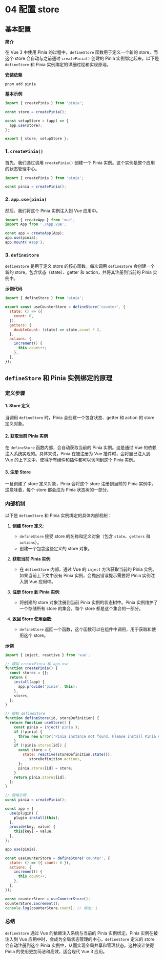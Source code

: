 # 04 配置 store

## 基本配置

**简介**

在 Vue 3 中使用 Pinia 的过程中，`defineStore` 函数用于定义一个新的 store，而这个 store 会自动与之前通过 `createPinia()` 创建的 Pinia 实例绑定起来。以下是 `defineStore` 和 Pinia 实例绑定的详细过程和实现原理。

**安装依赖**

```shell
pnpm add pinia
```

**基本示例**

```js
import { createPinia } from 'pinia';

const store = createPinia();

const setupStore = (app) => {
  app.use(store);
};

export { store, setupStore };
```

### 1. `createPinia()`

首先，我们通过调用 `createPinia()` 创建一个 Pinia 实例。这个实例是整个应用的状态管理中心。

```javascript
import { createPinia } from 'pinia';

const pinia = createPinia();
```

### 2. `app.use(pinia)`

然后，我们将这个 Pinia 实例注入到 Vue 应用中。

```javascript
import { createApp } from 'vue';
import App from './App.vue';

const app = createApp(App);
app.use(pinia);
app.mount('#app');
```

### 3. `defineStore`

`defineStore` 是用于定义 store 的核心函数。每次调用 `defineStore` 会创建一个新的 store，包含状态（state）、getter 和 action，并将其注册到当前的 Pinia 实例中。

**示例代码**

```javascript
import { defineStore } from 'pinia';

export const useCounterStore = defineStore('counter', {
  state: () => ({
    count: 0,
  }),
  getters: {
    doubleCount: (state) => state.count * 2,
  },
  actions: {
    increment() {
      this.count++;
    },
  },
});
```

## `defineStore` 和 Pinia 实例绑定的原理

### 定义步骤

#### 1. **Store 定义**

当调用 `defineStore` 时，Pinia 会创建一个包含状态、getter 和 action 的 store 定义对象。

#### 2. **获取当前 Pinia 实例**

在 `defineStore` 函数内部，会自动获取当前的 Pinia 实例。这是通过 Vue 的依赖注入系统实现的。具体来说，Pinia 在被注册为 Vue 插件时，会将自己注入到 Vue 的上下文中，使得所有组件和插件都可以访问到这个 Pinia 实例。

#### 3. **注册 Store**

一旦创建了 store 定义对象，Pinia 会将这个 store 注册到当前的 Pinia 实例中。这意味着，每个 store 都会成为 Pinia 状态树的一部分。

### 内部机制

以下是 `defineStore` 和 Pinia 实例绑定的具体内部机制：

1. **创建 Store 定义**:

   - `defineStore` 接受 store 的名称和定义对象（包含 `state`、`getters` 和 `actions`）。
   - 创建一个包含这些定义的 store 对象。

2. **获取当前 Pinia 实例**:

   - 在 `defineStore` 内部，通过 Vue 的 `inject` 方法获取当前的 Pinia 实例。如果当前上下文中没有 Pinia 实例，会抛出错误提示需要将 Pinia 实例注入到 Vue 应用中。

3. **注册 Store 到 Pinia 实例**:

   - 将创建的 store 对象注册到当前 Pinia 实例的状态树中。Pinia 实例维护了一个存储所有 store 的集合，每个 store 都是这个集合的一部分。

4. **返回 Store 使用函数**:
   - `defineStore` 返回一个函数，这个函数可以在组件中调用，用于获取和使用这个 store。

**示例**

```javascript
import { inject, reactive } from 'vue';

// 模拟 createPinia 和 app.use
function createPinia() {
  const stores = {};
  return {
    install(app) {
      app.provide('pinia', this);
    },
    stores,
  };
}

// 模拟 defineStore
function defineStore(id, storeDefinition) {
  return function useStore() {
    const pinia = inject('pinia');
    if (!pinia) {
      throw new Error('Pinia instance not found. Please install Pinia using app.use(pinia).');
    }
    if (!pinia.stores[id]) {
      const store = {
        state: reactive(storeDefinition.state()),
        ...storeDefinition.actions,
      };
      pinia.stores[id] = store;
    }
    return pinia.stores[id];
  };
}

// 使用示例
const pinia = createPinia();

const app = {
  use(plugin) {
    plugin.install(this);
  },
  provide(key, value) {
    this[key] = value;
  },
};

app.use(pinia);

const useCounterStore = defineStore('counter', {
  state: () => ({ count: 0 }),
  actions: {
    increment() {
      this.count++;
    },
  },
});

const counterStore = useCounterStore();
counterStore.increment();
console.log(counterStore.count); // 输出: 1
```

### 总结

`defineStore` 通过 Vue 的依赖注入系统与当前的 Pinia 实例绑定。Pinia 实例在被注入到 Vue 应用中时，会成为全局状态管理的中心。`defineStore` 定义的 store 会自动注册到这个 Pinia 实例中，从而实现全局共享和管理状态。这种设计使得 Pinia 的使用更加简洁和高效，适合现代 Vue 3 应用。
